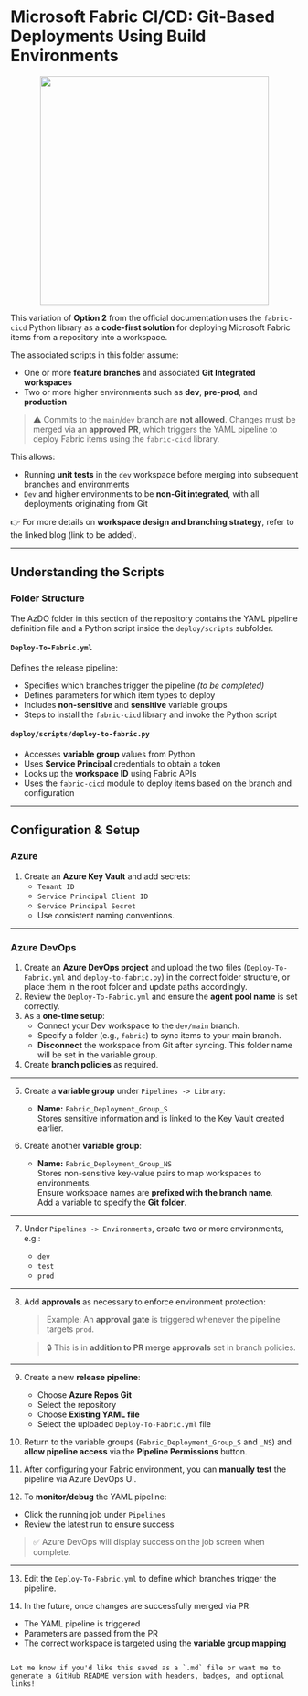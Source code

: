# Microsoft Fabric CI/CD: Git-Based Deployments Using Build Environments

<div align=center><img src=../media/CICD-option2-custom.png width=400></div>

This variation of **Option 2** from the official documentation uses the `fabric-cicd` Python library as a **code-first solution** for deploying Microsoft Fabric items from a repository into a workspace.

The associated scripts in this folder assume:
- One or more **feature branches** and associated **Git Integrated workspaces**
- Two or more higher environments such as **dev**, **pre-prod**, and **production**

> ⚠️ Commits to the `main`/`dev` branch are **not allowed**. Changes must be merged via an **approved PR**, which triggers the YAML pipeline to deploy Fabric items using the `fabric-cicd` library.

This allows:
- Running **unit tests** in the `dev` workspace before merging into subsequent branches and environments
- `Dev` and higher environments to be **non-Git integrated**, with all deployments originating from Git

👉 For more details on **workspace design and branching strategy**, refer to the linked blog (link to be added).

---

## Understanding the Scripts

### Folder Structure

The AzDO folder in this section of the repository contains the YAML pipeline definition file and a Python script inside the `deploy/scripts` subfolder.

#### `Deploy-To-Fabric.yml`
Defines the release pipeline:
- Specifies which branches trigger the pipeline *(to be completed)*
- Defines parameters for which item types to deploy
- Includes **non-sensitive** and **sensitive** variable groups
- Steps to install the `fabric-cicd` library and invoke the Python script

#### `deploy/scripts/deploy-to-fabric.py`
- Accesses **variable group** values from Python
- Uses **Service Principal** credentials to obtain a token
- Looks up the **workspace ID** using Fabric APIs
- Uses the `fabric-cicd` module to deploy items based on the branch and configuration

---

## Configuration & Setup

### Azure

1. Create an **Azure Key Vault** and add secrets:
   - `Tenant ID`
   - `Service Principal Client ID`
   - `Service Principal Secret`
   - Use consistent naming conventions.

---

### Azure DevOps

1. Create an **Azure DevOps project** and upload the two files (`Deploy-To-Fabric.yml` and `deploy-to-fabric.py`) in the correct folder structure, or place them in the root folder and update paths accordingly.
2. Review the `Deploy-To-Fabric.yml` and ensure the **agent pool name** is set correctly.
3. As a **one-time setup**:
   - Connect your Dev workspace to the `dev/main` branch.
   - Specify a folder (e.g., `fabric`) to sync items to your main branch.
   - **Disconnect** the workspace from Git after syncing. This folder name will be set in the variable group.
4. Create **branch policies** as required.

---

5. Create a **variable group** under `Pipelines -> Library`:

   - **Name:** `Fabric_Deployment_Group_S`  
     Stores sensitive information and is linked to the Key Vault created earlier.

6. Create another **variable group**:

   - **Name:** `Fabric_Deployment_Group_NS`  
     Stores non-sensitive key-value pairs to map workspaces to environments.  
     Ensure workspace names are **prefixed with the branch name**.  
     Add a variable to specify the **Git folder**.

---

7. Under `Pipelines -> Environments`, create two or more environments, e.g.:

   - `dev`
   - `test`
   - `prod`

---

8. Add **approvals** as necessary to enforce environment protection:

   > Example: An **approval gate** is triggered whenever the pipeline targets `prod`.

   > 🔒 This is in **addition to PR merge approvals** set in branch policies.

---

9. Create a new **release pipeline**:
   - Choose **Azure Repos Git**
   - Select the repository
   - Choose **Existing YAML file**
   - Select the uploaded `Deploy-To-Fabric.yml` file

10. Return to the variable groups (`Fabric_Deployment_Group_S` and `_NS`) and **allow pipeline access** via the **Pipeline Permissions** button.

11. After configuring your Fabric environment, you can **manually test** the pipeline via Azure DevOps UI.

12. To **monitor/debug** the YAML pipeline:
   - Click the running job under `Pipelines`
   - Review the latest run to ensure success

> ✅ Azure DevOps will display success on the job screen when complete.

---

13. Edit the `Deploy-To-Fabric.yml` to define which branches trigger the pipeline.

14. In the future, once changes are successfully merged via PR:
   - The YAML pipeline is triggered
   - Parameters are passed from the PR
   - The correct workspace is targeted using the **variable group mapping**

```

Let me know if you'd like this saved as a `.md` file or want me to generate a GitHub README version with headers, badges, and optional links!
